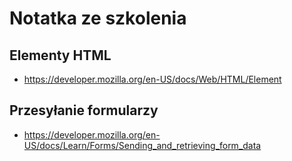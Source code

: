 # Notatka ze szkolenia

## Elementy HTML

* https://developer.mozilla.org/en-US/docs/Web/HTML/Element

## Przesyłanie formularzy

* https://developer.mozilla.org/en-US/docs/Learn/Forms/Sending_and_retrieving_form_data
